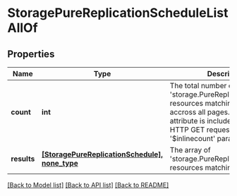 # StoragePureReplicationScheduleListAllOf

## Properties
Name | Type | Description | Notes
------------ | ------------- | ------------- | -------------
**count** | **int** | The total number of &#39;storage.PureReplicationSchedule&#39; resources matching the request, accross all pages. The &#39;Count&#39; attribute is included when the HTTP GET request includes the &#39;$inlinecount&#39; parameter. | [optional] 
**results** | [**[StoragePureReplicationSchedule], none_type**](StoragePureReplicationSchedule.md) | The array of &#39;storage.PureReplicationSchedule&#39; resources matching the request. | [optional] 

[[Back to Model list]](../README.md#documentation-for-models) [[Back to API list]](../README.md#documentation-for-api-endpoints) [[Back to README]](../README.md)


